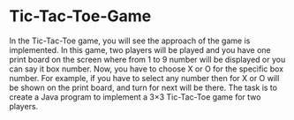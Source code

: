 # Tic-Tac-Toe-Game
In the Tic-Tac-Toe game, you will see the approach of the game is implemented. In this game, two players will be played and you have one print board on the screen where from 1 to 9 number will be displayed or you can say it box number. Now, you have to choose X or O for the specific box number. For example, if you have to select any number then for X or O will be shown on the print board, and turn for next will be there. The task is to create a Java program to implement a 3×3 Tic-Tac-Toe game for two players.
